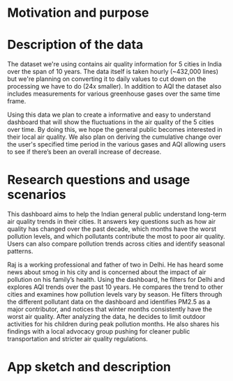 # Motivation and purpose

# Description of the data

The dataset we're using contains air quality information for 5 cities in India over the span of 10 years. The data itself is taken hourly (~432,000 lines) but we're planning on converting it to daily values to cut down on the processing we have to do (24x smaller). In addition to AQI the dataset also includes measurements for various greenhouse gases over the same time frame. 

Using this data we plan to create a informative and easy to understand dashboard that will show the fluctuations in the air quality of the 5 cities over time. By doing this, we hope the general public becomes interested in their local air quality. We also plan on deriving the cumulative change over the user's specified time period in the various gases and AQI allowing users to see if there’s been an overall increase of decrease.

# Research questions and usage scenarios

This dashboard aims to help the Indian general public understand long-term air quality trends in their cities. It answers key questions such as how air quality has changed over the past decade, which months have the worst pollution levels, and which pollutants contribute the most to poor air quality. Users can also compare pollution trends across cities and identify seasonal patterns.

Raj is a working professional and father of two in Delhi. He has heard some news about smog in his city and is concerned about the impact of air pollution on his family’s health. Using the dashboard, he filters for Delhi and explores AQI trends over the past 10 years. He compares the trend to other cities and examines how pollution levels vary by season. He filters through the different pollutant data on the dashboard and identifies PM2.5 as a major contributor, and notices that winter months consistently have the worst air quality. After analyzing the data, he decides to limit outdoor activities for his children during peak pollution months. He also shares his findings with a local advocacy group pushing for cleaner public transportation and stricter air quality regulations.

# App sketch and description